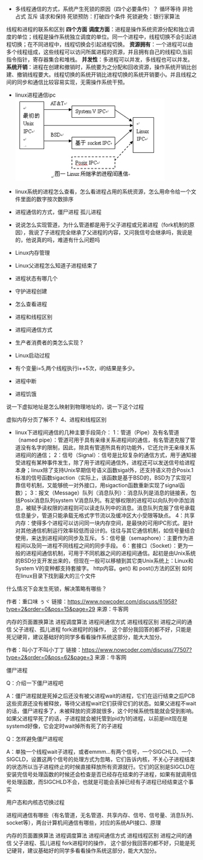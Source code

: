 - 多线程通信的方式，系统产生死锁的原因（四个必要条件）？
循环等待
非抢占式
互斥
请求和保持
死锁预防：打破四个条件
死锁避免：银行家算法

线程和进程的联系和区别
    **四个方面**
    **调度方面**：进程是操作系统资源分配和独立调度的单位；线程是操作系统独立调度的单位。同一个进程中，线程切换不会引起进程切换；在不同进程中，线程切换会引起进程切换。
    **资源拥有**：一个进程可以由多个线程组成，这些线程可以访问所属进程的资源，并且拥有自己的线程ID,当前指令指针，寄存器集合和堆栈。
    **并发性**：多进程可以并发，多线程也可以并发。
    **系统开销**：进程在创建和撤销时，系统要为之分配和回收资源，操作系统开销比创建、撤销线程要大。线程切换的系统开销比进程切换的系统开销要小。并且线程之间的同步和通信比较容易实现，无需操作系统干预。
- linux进程通信ipc
![](assets/markdown-img-paste-20180728170219183.png)
- linux系统的进程怎么查看，怎么看进程占用的系统资源，怎么用命令给一个文件里面的数字按次数排序


- 进程通信的方式，僵尸进程 孤儿进程
- 说说怎么实现管道，为什么管道都是用于父子进程或兄弟进程（fork机制的原因），我说了子进程完全继承了父进程的内容，又问我信号会继承吗，我说是的，他说真的吗，难道有什么问题吗

- Linux内存管理
- Linux父进程怎么知道子进程结束了
- 进程状态有哪几个
- 守护进程创建
- 怎么查看进程
- 进程和线程区别
- 进程间通信方式
- 生产者消费者的类怎么实现？
- Linux启动过程
- 有个变量i=5,两个线程执行i++5次，i的结果是多少。
- 进程中断
- 进程饥饿

说一下虚拟地址是怎么映射到物理地址的，说一下这个过程

虚拟内存分页了解不？
4、进程和线程区别

- linux下进程间通信的几种主要手段简介：
1：管道（Pipe）及有名管道（named pipe）：管道可用于具有亲缘关系进程间的通信，有名管道克服了管道没有名字的限制，因此，除具有管道所具有的功能外，它还允许无亲缘关系进程间的通信；
2：信号（Signal）：信号是比较复杂的通信方式，用于通知接受进程有某种事件发生，除了用于进程间通信外，进程还可以发送信号给进程本身；linux除了支持Unix早期信号语义函数sigal外，还支持语义符合Posix.1标准的信号函数sigaction（实际上，该函数是基于BSD的，BSD为了实现可靠信号机制，又能够统一对外接口，用sigaction函数重新实现了signal函数）；
3：报文（Message）队列（消息队列）：消息队列是消息的链接表，包括Posix消息队列system V消息队列。有足够权限的进程可以向队列中添加消息，被赋予读权限的进程则可以读走队列中的消息。消息队列克服了信号承载信息量少，管道只能承载无格式字节流以及缓冲区大小受限等缺点。
4：共享内存：使得多个进程可以访问同一块内存空间，是最快的可用IPC形式。是针对其他通信机制运行效率较低而设计的。往往与其它通信机制，如信号量结合使用，来达到进程间的同步及互斥。
5：信号量（semaphore）：主要作为进程间以及同一进程不同线程之间的同步手段。
6：套接口（Socket）：更为一般的进程间通信机制，可用于不同机器之间的进程间通信。起初是由Unix系统的BSD分支开发出来的，但现在一般可以移植到其它类Unix系统上：Linux和System V的变种都支持套接字。
http内容。get() 和 post()方法的区别
如何在linux目录下找到最大的三个文件

什么情况下会发生死锁，解决策略有哪些？

作者：重口味  ぅヾ
链接：https://www.nowcoder.com/discuss/61958?type=2&order=0&pos=15&page=29
来源：牛客网

内存的页面置换算法
进程调度算法
进程间通信方式
进程线程区别
进程之间的通信
父子进程、孤儿进程
fork进程时的操作， 
这个部分我回答的都不好，只能是死记硬背，建议基础好的同学多看看操作系统这部分，能大大加分。

作者：叫小丁不叫小丁丁
链接：https://www.nowcoder.com/discuss/77507?type=2&order=0&pos=62&page=3
来源：牛客网

僵尸进程

Q：介绍一下僵尸进程吧

A：僵尸进程就是死掉之后还没有被父进程wait的进程，它们在运行结束之后PCB这些资源还没有被释放，等待父进程wait它们获得它们的状态。如果父进程不wait的话，僵尸进程多了，未被释放的资源就很多，这个时候系统性能就会受到影响。如果父进程早死了的话，子进程就会被托管到pid为1的进程，以前是init现在是systemd好像，它会定时wait掉所有死了的子进程

Q：怎样避免僵尸进程呢

A：单独一个线程wait子进程，或者emmm...有两个信号，一个SIGCHLD、一个SIGCLD，设置这两个信号的处理方式为忽略，它们告诉内核，不关心子进程结束的状态所以当子进程终止的时候直接释放所有资源就行。它们的区别是SIGCLD在安装完信号处理函数的时候还会检查是否已经存在结束的子进程，如果有就调用信号处理函数，而SIGCHLD不会，也就是可能会丢掉已经有子进程已经结束这个事实


用户态和内核态切换过程

进程间通信有哪些（有名管道，无名管道、共享内存、信号、信号量、消息队列、socket等），两台计算机间通信有哪些，对应的系统API接口、原理

内存的页面置换算法
进程调度算法
进程间通信方式
进程线程区别
进程之间的通信
父子进程、孤儿进程
fork进程时的操作，
这个部分我回答的都不好，只能是死记硬背，建议基础好的同学多看看操作系统这部分，能大大加分。
